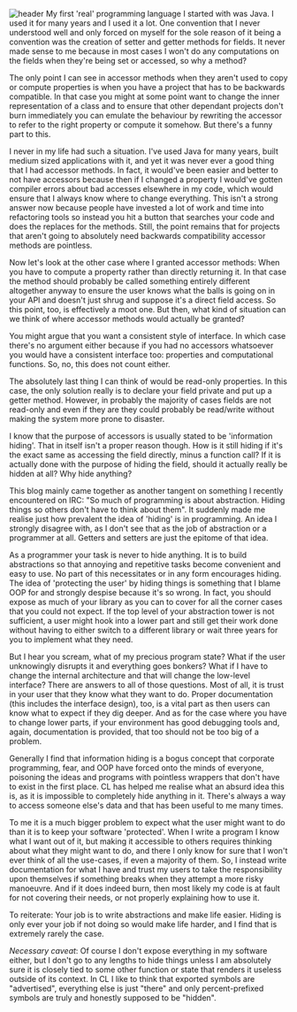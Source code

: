 ![header](http://shinmera.tymoon.eu/public/tumblr_ncqg3m2bKD1qhttpto4_1280.jpg)
My first 'real' programming language I started with was Java. I used it for many years and I used it a lot. One convention that I never understood well and only forced on myself for the sole reason of it being a convention was the creation of setter and getter methods for fields. It never made sense to me because in most cases I won't do any computations on the fields when they're being set or accessed, so why a method?

The only point I can see in accessor methods when they aren't used to copy or compute properties is when you have a project that has to be backwards compatible. In that case you might at some point want to change the inner representation of a class and to ensure that other dependant projects don't burn immediately you can emulate the behaviour by rewriting the accessor to refer to the right property or compute it somehow. But there's a funny part to this.

I never in my life had such a situation. I've used Java for many years, built medium sized applications with it, and yet it was never ever a good thing that I had accessor methods. In fact, it would've been easier and better to not have accessors because then if I changed a property I would've gotten compiler errors about bad accesses elsewhere in my code, which would ensure that I always know where to change everything. This isn't a strong answer now because people have invested a lot of work and time into refactoring tools so instead you hit a button that searches your code and does the replaces for the methods. Still, the point remains that for projects that aren't going to absolutely need backwards compatibility accessor methods are pointless.

<img class="left" alt="" src="http://shinmera.tymoon.eu/public/tumblr_n9jisoWRyE1qhttpto2_1280.jpg" />Now let's look at the other case where I granted accessor methods: When you have to compute a property rather than directly returning it. In that case the method should probably be called something entirely different altogether anyway to ensure the user knows what the balls is going on in your API and doesn't just shrug and suppose it's a direct field access. So this point, too, is effectively a moot one. But then, what kind of situation can we think of where accessor methods would actually be granted?

You might argue that you want a consistent style of interface. In which case there's no argument either because if you had no accessors whatsoever you would have a consistent interface too: properties and computational functions. So, no, this does not count either.

The absolutely last thing I can think of would be read-only properties. In this case, the only solution really is to declare your field private and put up a getter method. However, in probably the majority of cases fields are not read-only and even if they are they could probably be read/write without making the system more prone to disaster.

I know that the purpose of accessors is usually stated to be 'information hiding'. That in itself isn't a proper reason though. How is it still hiding if it's the exact same as accessing the field directly, minus a function call? If it is actually done with the purpose of hiding the field, should it actually really be hidden at all? Why hide anything?

This blog mainly came together as another tangent on something I recently encountered on IRC: "So much of programming is about abstraction. Hiding things so others don't have to think about them". It suddenly made me realise just how prevalent the idea of 'hiding' is in programming. An idea I strongly disagree with, as I don't see that as the job of abstraction or a programmer at all. Getters and setters are just the epitome of that idea.

<img alt="" class="right" src="http://shinmera.tymoon.eu/public/tumblr_n6i4rhArZv1qhttpto2_1280.jpg" />As a programmer your task is never to hide anything. It is to build abstractions so that annoying and repetitive tasks become convenient and easy to use. No part of this necessitates or in any form encourages hiding. The idea of 'protecting the user' by hiding things is something that I blame OOP for and strongly despise because it's so wrong. In fact, you should expose as much of your library as you can to cover for all the corner cases that you could not expect. If the top level of your abstraction tower is not sufficient, a user might hook into a lower part and still get their work done without having to either switch to a different library or wait three years for you to implement what they need.

But I hear you scream, what of my precious program state? What if the user unknowingly disrupts it and everything goes bonkers? What if I have to change the internal architecture and that will change the low-level interface? There are answers to all of those questions. Most of all, it is trust in your user that they know what they want to do. Proper documentation (this includes the interface design), too, is a vital part as then users can know what to expect if they dig deeper. And as for the case where you have to change lower parts, if your environment has good debugging tools and, again, documentation is provided, that too should not be too big of a problem. 

Generally I find that information hiding is a bogus concept that corporate programming, fear, and OOP have forced onto the minds of everyone, poisoning the ideas and programs with pointless wrappers that don't have to exist in the first place. CL has helped me realise what an absurd idea this is, as it is impossible to completely hide anything in it. There's always a way to access someone else's data and that has been useful to me many times.

To me it is a much bigger problem to expect what the user might want to do than it is to keep your software 'protected'. When I write a program I know what I want out of it, but making it accessible to others requires thinking about what they might want to do, and there I only know for sure that I won't ever think of all the use-cases, if even a majority of them. So, I instead write documentation for what I have and trust my users to take the responsibility upon themselves if something breaks when they attempt a more risky manoeuvre. And if it does indeed burn, then most likely my code is at fault for not covering their needs, or not properly explaining how to use it.

To reiterate: Your job is to write abstractions and make life easier. Hiding is only ever your job if not doing so would make life harder, and I find that is extremely rarely the case.

*Necessary caveat*: Of course I don't expose everything in my software either, but I don't go to any lengths to hide things unless I am absolutely sure it is closely tied to some other function or state that renders it useless outside of its context. In CL I like to think that exported symbols are "advertised", everything else is just "there" and only percent-prefixed symbols are truly and honestly supposed to be "hidden".
